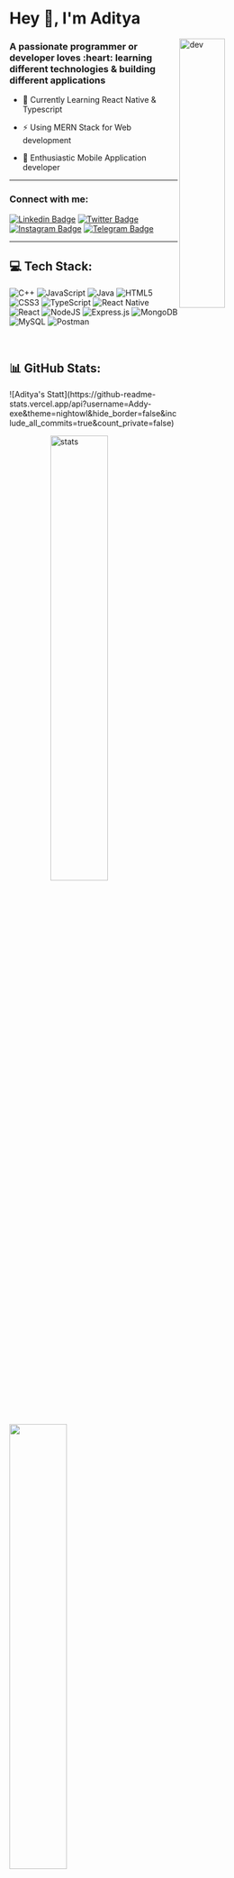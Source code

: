 <h1 align="left">Hey 👋, I'm Aditya</h1>

<p><img align="right" width="40%" height="35%" style="white-space:nowrap;" src="https://media.giphy.com/media/qgQUggAC3Pfv687qPC/giphy.gif" alt="dev"/></p>

<h3 align="left">A passionate programmer or developer loves :heart: learning different technologies & building different applications</h3>


- 📌 Currently Learning React Native & Typescript

- ⚡ Using MERN Stack for Web development

- 📱 Enthusiastic Mobile Application developer


<hr>

<h3 align="left">Connect with me:</h3>

[![Linkedin Badge](https://img.shields.io/badge/-LinkedIn-0e76a8?style=flat-square&logo=Linkedin&logoColor=white)](https://linkedin.com/in/patiladi)
[![Twitter Badge](https://img.shields.io/badge/-hackerrank-00acee?style=flat-square&logo=hackerrank&logoColor=white)](https://www.hackerrank.com/adipatil011)
[![Instagram Badge](https://img.shields.io/badge/-Instagram-e4405f?style=flat-square&logo=Instagram&logoColor=white)](https://instagram.com/aditya.p_____)
[![Telegram Badge](https://img.shields.io/badge/-stackoverflow-0088cc?style=flat-square&logo=stackoverflow&logoColor=white)](https://stackoverflow.com/users/14332346)

<hr>

## 💻 Tech Stack:
![C++](https://img.shields.io/badge/c++-%2300599C.svg?style=for-the-badge&logo=c%2B%2B&logoColor=white) ![JavaScript](https://img.shields.io/badge/javascript-%23323330.svg?style=for-the-badge&logo=javascript&logoColor=%23F7DF1E) ![Java](https://img.shields.io/badge/java-%23ED8B00.svg?style=for-the-badge&logo=java&logoColor=white) ![HTML5](https://img.shields.io/badge/html5-%23E34F26.svg?style=for-the-badge&logo=html5&logoColor=white) ![CSS3](https://img.shields.io/badge/css3-%231572B6.svg?style=for-the-badge&logo=css3&logoColor=white) ![TypeScript](https://img.shields.io/badge/typescript-%23007ACC.svg?style=for-the-badge&logo=typescript&logoColor=white) ![React Native](https://img.shields.io/badge/react_native-%2320232a.svg?style=for-the-badge&logo=react&logoColor=%2361DAFB) ![React](https://img.shields.io/badge/react-%2320232a.svg?style=for-the-badge&logo=react&logoColor=%2361DAFB) ![NodeJS](https://img.shields.io/badge/node.js-6DA55F?style=for-the-badge&logo=node.js&logoColor=white) ![Express.js](https://img.shields.io/badge/express.js-%23404d59.svg?style=for-the-badge&logo=express&logoColor=%2361DAFB) ![MongoDB](https://img.shields.io/badge/MongoDB-%234ea94b.svg?style=for-the-badge&logo=mongodb&logoColor=white) ![MySQL](https://img.shields.io/badge/mysql-%2300f.svg?style=for-the-badge&logo=mysql&logoColor=white) ![Postman](https://img.shields.io/badge/Postman-FF6C37?style=for-the-badge&logo=postman&logoColor=white)

<br/>

## 📊 GitHub Stats:
<p>
![Aditya's Statt](https://github-readme-stats.vercel.app/api?username=Addy-exe&theme=nightowl&hide_border=false&include_all_commits=true&count_private=false)
</p>

<p>
<img align="right" width="45%" src="https://github-readme-streak-stats.herokuapp.com/?user=Addy-exe&theme=nightowl&hide_border=false" alt="stats"/>
</p>

<p>
<img align="" width="45%" src="https://github-readme-stats.vercel.app/api/top-langs/?username=Addy-exe&theme=nightowl&hide_border=false&include_all_commits=true&count_private=false&layout=compact"/>
</p>


